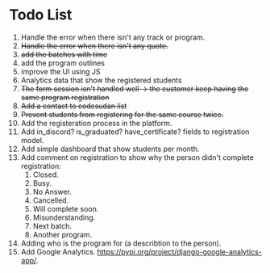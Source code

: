 # Todo List

1. Handle the error when there isn't any track or program.
2. ~~Handle the error when there isn't any quote.~~
3. ~~add the batches with time~~
4. add the program outlines
5. improve the UI using JS
6. Analytics data that show the registered students
7. ~~The form session isn't handled well -> the customer keep having the same program registration~~
8. ~~Add a contact to codesudan list~~
9. ~~Prevent students from registering for the same course twice.~~
10. Add the registeration process in the platform.
11. Add in_discord? is_graduated? have_certificate? fields to registration model.
12. Add simple dashboard that show students per month.
13. Add comment on registration to show why the person didn't complete registration:
    1. Closed.
    2. Busy.
    3. No Answer.
    4. Cancelled.
    5. Will complete soon.
    6. Misunderstanding.
    7. Next batch.
    8. Another program.
14. Adding who is the program for (a describtion to the person).
15. Add Google Analytics. https://pypi.org/project/django-google-analytics-app/.